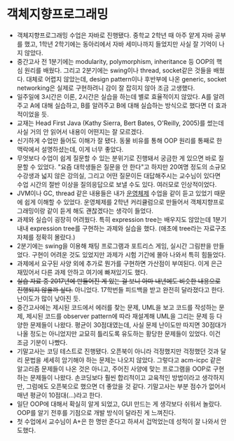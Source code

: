 # 객체지향프로그래밍

* 객체지향프로그래밍 수업은 자바로 진행됐다. 중학교 2학년 때 아주 얕게 자바 공부를 했고, 1학년 2학기에는 동아리에서 자바 세미나까지 들었지만 사실 잘 기억이 나지 않았다.
* 중간고사 전 1분기에는 modularity, polymorphism, inheritance 등 OOP의 핵심 원리를 배웠다. 그리고 2분기에는 swing이나 thread, socket같은 것들을 배웠다. 대체로 어렵지 않았는데, design pattern이나 후반부에 나온 generic, socket networking은 실제로 구현하려니 감이 잘 잡히지 않아 조금 고생했다.
* 일주일에 3시간은 이론, 2시간은 실습을 하는데 별로 효율적이지 않았다. A를 알려주고 A에 대해 실습하고, B를 알려주고 B에 대해 실습하는 방식으로 했다면 더 효과적이었을 듯.
* 교재는 Head First Java (Kathy Sierra, Bert Bates, O'Reilly, 2005)를 썼는데 사실 거의 안 읽어서 내용이 어떤지는 잘 모르겠다.
* 신기하게 수업만 들어도 이해가 잘 됐다. 동물 비유를 통해 OOP 원리를 통째로 한 맥락에서 설명하셨는데, 이게 너무 좋았다.
* 무엇보다 수업이 쉽게 질문할 수 있는 분위기로 진행돼서 궁금한 게 있으면 바로 질문할 수 있었다. "요즘 대학생들은 질문을 안 한다"고 하지만 20여명 정도의 소규모 수강생과 넓지 않은 강의실, 그리고 어떤 질문이든 대답해주시는 교수님이 있다면 수업 시간의 절반 이상을 질의응답으로 보낼 수도 있다. 여러모로 인상적이었다.
* JVM이나 GC, thread 같은 내용들은 내가 [운영체제](../cse311-operating-systems) 수업을 같이 듣고 있었기 때문에 쉽게 이해할 수 있었다. 운영체제를 2학년 커리큘럼으로 만들어서 객체지향프로그래밍이랑 같이 듣게 해도 괜찮겠다는 생각이 들었다.
* 과제와 실습이 굉장히 어려웠다. 특히 expression tree는 배우지도 않았는데 1분기 내내 expression tree를 구현하는 과제와 실습을 했다. (애초에 tree라는 자료구조 자체를 정확히 몰랐다.)
* 2분기에는 swing을 이용해 채팅 프로그램과 포트리스 게임, 실시간 그림판을 만들었다. 구현이 어려운 것도 있었지만 과제가 시험 기간에 몰아 나와서 특히 힘들었다.
* 과제에서 요구된 사양 외에 추가로 뭔가를 구현하면 가산점이 부여된다. 이게 은근 재밌어서 다른 과제 안하고 여기에 빠져있기도 했다.
* ~~실습 자료 중 2017년에 만들어진 게 있는 걸 보니 아마 내년에도 비슷한 내용으로 진행되지 않을까 싶다.~~ 아니었다. 17학번들 피드백을 받고 완전히 달라졌다고 한다. 난이도가 많이 낮아진 듯.
* 중간고사에는 제시된 코드에서 에러를 찾는 문제, UML을 보고 코드를 작성하는 문제, 제시된 코드를 observer pattern에 따라 재설계해 UML을 그리는 문제 등 다양한 문제들이 나왔다. 평균이 30점대였는데, 사실 문제 난이도만 따지면 30점대가 나올 정도는 아니었지만 교묘히 틀리도록 유도하는 황당한 문제들이 있었다. 이건 조금 기분이 나빴다.
* 기말고사는 코딩 테스트로 진행됐다. 오픈북이 아니라 걱정했지만 걱정했던 것과 달리 문법을 세세히 암기해야 하는 문제는 나오지 않았다. 그렇다고 acm-icpc 같은 알고리즘 문제들이 나온 것은 아니고, 주어진 사양에 맞는 프로그램을 OOP로 구현하는 문제들이 나왔다. 손코딩보다 훨씬 합리적이고 교육적인 방법이라고 생각하지만, 그럼에도 오픈북으로 했으면 더 좋았을 것 같다. 기말고사는 부분 점수가 없어서 매년 평균이 10점대(...)라고 한다.
* 일단 OOP에 대해서 확실히 알게 되었고, GUI 만드는 게 생각보다 쉬워서 놀랐다. OOP를 알기 전후를 기점으로 개발 방식이 달라진 게 느껴진다.
* 첫 수업에서 교수님이 A+은 한 명만 준다고 하셔서 겁먹었는데 성적이 잘 나와서 안도했다.
